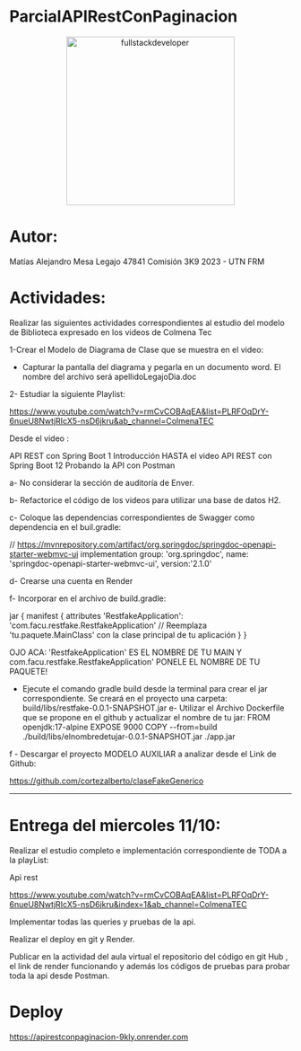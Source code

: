 # ParcialAPIRestConPaginacion


<p align="center">
    <img
    src="https://media.tenor.com/bKMOJdUzX_gAAAAC/dog-finlin-dog.gif"
    alt="fullstackdeveloper"
    width="300px"
    height="300px"
    align="center"
/>
</p>

# Autor:
Matías Alejandro Mesa
Legajo 47841
Comisión 3K9 2023 - UTN FRM

# Actividades:
Realizar las siguientes actividades correspondientes al estudio del modelo de Biblioteca expresado en los videos de Colmena Tec

1-Crear el Modelo de Diagrama de Clase que se muestra en el video:

- Capturar la pantalla del diagrama y pegarla en un documento word. El nombre del archivo será apellidoLegajoDia.doc

2- Estudiar la siguiente Playlist:

https://www.youtube.com/watch?v=rmCvCOBAqEA&list=PLRFOqDrY-6nueU8NwtjRIcX5-nsD6jkru&ab_channel=ColmenaTEC

Desde el video :

API REST con Spring Boot 1 Introducción HASTA el video  API REST con Spring Boot 12 Probando la API con Postman

a-  No considerar la sección de auditoría de Enver.

b- Refactorice el código  de los videos para utilizar una base de datos H2.

c- Coloque las dependencias correspondientes de Swagger como dependencia en el buil.gradle:


// https://mvnrepository.com/artifact/org.springdoc/springdoc-openapi-starter-webmvc-ui
implementation group: 'org.springdoc', name: 'springdoc-openapi-starter-webmvc-ui', version:'2.1.0'

d- Crearse una cuenta en Render



f- Incorporar en el archivo de build.gradle:


jar {
   manifest {
      attributes 'RestfakeApplication': 'com.facu.restfake.RestfakeApplication' // Reemplaza 'tu.paquete.MainClass' con la clase principal de tu aplicación
   }
}



OJO ACA: 'RestfakeApplication' ES EL NOMBRE DE TU MAIN Y com.facu.restfake.RestfakeApplication' PONELE EL NOMBRE DE TU PAQUETE!


- Ejecute el comando gradle build  desde la terminal para crear el jar correspondiente.
Se creará en el proyecto una carpeta:
build/libs/restfake-0.0.1-SNAPSHOT.jar
e-  Utilizar el Archivo Dockerfile que se propone en el github y actualizar el nombre de tu jar:
FROM openjdk:17-alpine
EXPOSE 9000
COPY --from=build ./build/libs/elnombredetujar-0.0.1-SNAPSHOT.jar ./app.jar

f - Descargar el proyecto MODELO AUXILIAR  a analizar desde el Link de Github:

https://github.com/cortezalberto/claseFakeGenerico


--------------------------------------------------------------
# Entrega del miercoles 11/10:
Realizar el estudio completo e implementación correspondiente de TODA a la playList:

Api rest

https://www.youtube.com/watch?v=rmCvCOBAqEA&list=PLRFOqDrY-6nueU8NwtjRIcX5-nsD6jkru&index=1&ab_channel=ColmenaTEC

Implementar todas las queries  y pruebas de la api.

Realizar el deploy en git y Render.

Publicar en la actividad del aula virtual el repositorio del código en git Hub , el link de render funcionando y además los códigos de pruebas para probar toda la api desde Postman.


# Deploy
https://apirestconpaginacion-9kly.onrender.com
